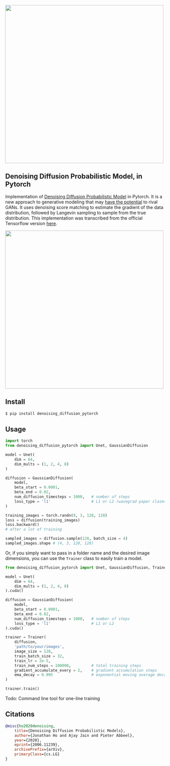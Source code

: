 <img src="./denoising-diffusion.png" width="500px"></img>

## Denoising Diffusion Probabilistic Model, in Pytorch

Implementation of <a href="https://arxiv.org/abs/2006.11239">Denoising Diffusion Probabilistic Model</a> in Pytorch. It is a new approach to generative modeling that may <a href="https://ajolicoeur.wordpress.com/the-new-contender-to-gans-score-matching-with-langevin-sampling/">have the potential</a> to rival GANs. It uses denoising score matching to estimate the gradient of the data distribution, followed by Langevin sampling to sample from the true distribution. This implementation was transcribed from the official Tensorflow version <a href="https://github.com/hojonathanho/diffusion">here</a>. 

<img src="./sample.png" width="500px"><img>

## Install

```bash
$ pip install denoising_diffusion_pytorch
```

## Usage

```python
import torch
from denoising_diffusion_pytorch import Unet, GaussianDiffusion

model = Unet(
    dim = 64,
    dim_mults = (1, 2, 4, 8)
)

diffusion = GaussianDiffusion(
    model,
    beta_start = 0.0001,
    beta_end = 0.02,
    num_diffusion_timesteps = 1000,   # number of steps
    loss_type = 'l1'                  # L1 or L2 (wavegrad paper claims l1 is better?)
)

training_images = torch.randn(8, 3, 128, 128)
loss = diffusion(training_images)
loss.backward()
# after a lot of training

sampled_images = diffusion.sample(128, batch_size = 4)
sampled_images.shape # (4, 3, 128, 128)
```

Or, if you simply want to pass in a folder name and the desired image dimensions, you can use the `Trainer` class to easily train a model.

```python
from denoising_diffusion_pytorch import Unet, GaussianDiffusion, Trainer

model = Unet(
    dim = 64,
    dim_mults = (1, 2, 4, 8)
).cuda()

diffusion = GaussianDiffusion(
    model,
    beta_start = 0.0001,
    beta_end = 0.02,
    num_diffusion_timesteps = 1000,   # number of steps
    loss_type = 'l1'                  # L1 or L2
).cuda()

trainer = Trainer(
    diffusion,
    'path/to/your/images',
    image_size = 128,
    train_batch_size = 32,
    train_lr = 2e-5,
    train_num_steps = 100000,         # total training steps
    gradient_accumulate_every = 2,    # gradient accumulation steps
    ema_decay = 0.995                 # exponential moving average decay
)

trainer.train()
```

Todo: Command line tool for one-line training

## Citations

```bibtex
@misc{ho2020denoising,
    title={Denoising Diffusion Probabilistic Models},
    author={Jonathan Ho and Ajay Jain and Pieter Abbeel},
    year={2020},
    eprint={2006.11239},
    archivePrefix={arXiv},
    primaryClass={cs.LG}
}
```

